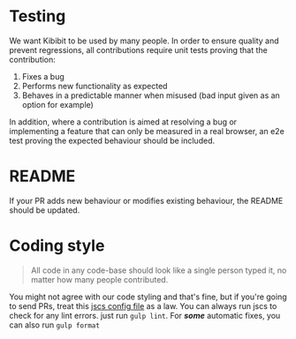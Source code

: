 # Testing

We want Kibibit to be used by many people. In order to ensure quality and prevent regressions, all contributions require unit tests proving that the contribution:

1. Fixes a bug
2. Performs new functionality as expected
3. Behaves in a predictable manner when misused (bad input given as an option for example)

In addition, where a contribution is aimed at resolving a bug or implementing a feature that can only be measured in a real browser, an e2e test proving the expected behaviour should be included.

# README

If your PR adds new behaviour or modifies existing behaviour, the README should be updated.

# Coding style

> All code in any code-base should look like a single person typed it, no matter how many people contributed.

You might not agree with our code styling and that's fine, but if you're going to send PRs, treat this [jscs config file](.jscsrc) as a law.
You can always run jscs to check for any lint errors. just run `gulp lint`. For ***some*** automatic fixes, you can also run `gulp format`

